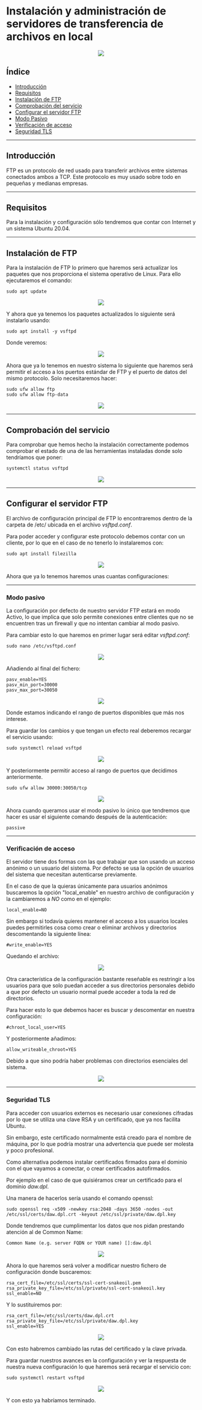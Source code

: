 # Instalación y administración de servidores de transferencia de archivos en local

<div align="center">
    <img src="../Imágenes/Instalación y administración de servidores de transferencia de archivos en local/Portada.png"/>
</div>

## Índice

- [Introducción](https://github.com/RubenGonz/Despliegues/blob/main/FTP/Instalaci%C3%B3n%20y%20administraci%C3%B3n%20de%20servidores%20de%20transferencia%20de%20archivos.md#introducci%C3%B3n)
- [Requisitos](https://github.com/RubenGonz/Despliegues/blob/main/FTP/Instalaci%C3%B3n%20y%20administraci%C3%B3n%20de%20servidores%20de%20transferencia%20de%20archivos.md#introducci%C3%B3n)
- [Instalación de FTP](https://github.com/RubenGonz/Despliegues/blob/main/FTP/Instalaci%C3%B3n%20y%20administraci%C3%B3n%20de%20servidores%20de%20transferencia%20de%20archivos.md#instalaci%C3%B3n-de-ftp)
- [Comprobación del servicio](https://github.com/RubenGonz/Despliegues/blob/main/FTP/Instalaci%C3%B3n%20y%20administraci%C3%B3n%20de%20servidores%20de%20transferencia%20de%20archivos.md#comprobaci%C3%B3n-del-servicio)
- [Configurar el servidor FTP](https://github.com/RubenGonz/Despliegues/blob/main/FTP/Instalaci%C3%B3n%20y%20administraci%C3%B3n%20de%20servidores%20de%20transferencia%20de%20archivos.md#configurar-el-servidor-ftp)
- [Modo Pasivo](https://github.com/RubenGonz/Despliegues/blob/main/FTP/Instalaci%C3%B3n%20y%20administraci%C3%B3n%20de%20servidores%20de%20transferencia%20de%20archivos.md#modo-pasivo)
- [Verificación de acceso](https://github.com/RubenGonz/Despliegues/blob/main/FTP/Instalaci%C3%B3n%20y%20administraci%C3%B3n%20de%20servidores%20de%20transferencia%20de%20archivos.md#verificaci%C3%B3n-de-acceso)
- [Seguridad TLS](https://github.com/RubenGonz/Despliegues/blob/main/FTP/Instalaci%C3%B3n%20y%20administraci%C3%B3n%20de%20servidores%20de%20transferencia%20de%20archivos.md#seguridad-tls)

---

## Introducción

FTP es un protocolo de red usado para transferir archivos entre sistemas conectados ambos a TCP. Este protocolo es muy usado sobre todo en pequeñas y medianas empresas.

---

## Requisitos

Para la instalación y configuración sólo tendremos que contar con Internet y un sistema Ubuntu 20.04.

---

## Instalación de FTP

Para la instalación de FTP lo primero que haremos será actualizar los paquetes que nos proporciona el sistema operativo de Linux. Para ello ejecutaremos el comando:

```console
sudo apt update
```

<div align="center">
    <img src="../Imágenes/Instalación y administración de servidores de transferencia de archivos en local/ActualizarPaquetes.png"/>
</div>

Y ahora que ya tenemos los paquetes actualizados lo siguiente será instalarlo usando:

```console
sudo apt install -y vsftpd
```

Donde veremos:

<div align="center">
    <img src="../Imágenes/Instalación y administración de servidores de transferencia de archivos en local/Instalación.png"/>
</div>

Ahora que ya lo tenemos en nuestro sistema lo siguiente que haremos será permitir el acceso a los puertos estándar de FTP y el puerto de datos del mismo protocolo. Solo necesitaremos hacer:

```console
sudo ufw allow ftp
sudo ufw allow ftp-data
```

<div align="center">
    <img src="../Imágenes/Instalación y administración de servidores de transferencia de archivos en local/PermitirAcceso.png"/>
</div>

---

## Comprobación del servicio

Para comprobar que hemos hecho la instalación correctamente podemos comprobar el estado de una de las herramientas instaladas donde solo tendríamos que poner:

```console
systemctl status vsftpd
```

<div align="center">
    <img src="../Imágenes/Instalación y administración de servidores de transferencia de archivos en local/ComprobarServicio.png"/>
</div>

---

## Configurar el servidor FTP

El archivo de configuración principal de FTP lo encontraremos dentro de la carpeta de /etc/ ubicada en el archivo *vsftpd.conf*.

Para poder acceder y configurar este protocolo debemos contar con un cliente, por lo que en el caso de no tenerlo lo instalaremos con:

```console
sudo apt install filezilla
```

<div align="center">
    <img src="../Imágenes/Instalación y administración de servidores de transferencia de archivos en local/InstalaciónFirezilla.png"/>
</div>

Ahora que ya lo tenemos haremos unas cuantas configuraciones:

---

### Modo pasivo

La configuración por defecto de nuestro servidor FTP estará en modo Activo, lo que implica que solo permite conexiones entre  clientes que no se encuentren tras un firewall y que no intentan cambiar al modo pasivo.

Para cambiar esto lo que haremos en primer lugar será editar *vsftpd.conf*:

```console
sudo nano /etc/vsftpd.conf
```

<div align="center">
    <img src="../Imágenes/Instalación y administración de servidores de transferencia de archivos en local/editarConf.png"/>
</div>

Añadiendo al final del fichero:

```console
pasv_enable=YES
pasv_min_port=30000
pasv_max_port=30050
```

<div align="center">
    <img src="../Imágenes/Instalación y administración de servidores de transferencia de archivos en local/ContenidoConf.png"/>
</div>

Donde estamos indicando el rango de puertos disponibles que más nos interese.

Para guardar los cambios y que tengan un efecto real deberemos recargar el servicio usando:

```console
sudo systemctl reload vsftpd
```

<div align="center">
    <img src="../Imágenes/Instalación y administración de servidores de transferencia de archivos en local/recargarServicio.png"/>
</div>

Y posteriormente permitir acceso al rango de puertos que decidimos anteriormente.

```console
sudo ufw allow 30000:30050/tcp
```

<div align="center">
    <img src="../Imágenes/Instalación y administración de servidores de transferencia de archivos en local/permitirPuertos.png"/>
</div>

Ahora cuando queramos usar el modo pasivo lo único que tendremos que hacer es usar el siguiente comando después de la autenticación: 

```console
passive
```

---

### Verificación de acceso

El servidor tiene dos formas con las que trabajar que son usando un acceso anónimo o un usuario del sistema. Por defecto se usa la opción de usuarios del sistema que necesitan autenticarse previamente. 

En el caso de que la quieras únicamente para usuarios anónimos buscaremos la opción "local_enable" en nuestro archivo de configuración y la cambiaremos a *NO* como en el ejemplo:

```console
local_enable=NO
```

Sin embargo si todavía quieres mantener el acceso a los usuarios locales puedes permitirles cosa como crear o eliminar archivos y directorios descomentando la siguiente línea:

```console
#write_enable=YES
```

Quedando el archivo:

<div align="center">
    <img src="../Imágenes/Instalación y administración de servidores de transferencia de archivos en local/ContenidoAcceso.png"/>
</div>

Otra característica de la configuración bastante reseñable es restringir a los usuarios para que solo puedan acceder a sus directorios personales debido a que por defecto un usuario normal puede acceder a toda la red de directorios.

Para hacer esto lo que debemos hacer es buscar y descomentar en nuestra configuración:

```console
#chroot_local_user=YES
```

Y posteriormente añadimos:

```console
allow_writeable_chroot=YES
```

Debido a que sino podría haber problemas con directorios esenciales del sistema.

<div align="center">
    <img src="../Imágenes/Instalación y administración de servidores de transferencia de archivos en local/AccesoUsuarios.png"/>
</div>

---

### Seguridad TLS


Para acceder con usuarios externos es necesario usar conexiones cifradas por lo que se utiliza una clave RSA y un certificado, que ya nos facilita Ubuntu.

Sin embargo, este certificado normalmente está creado para el nombre de máquina, por lo que podría mostrar una advertencia que puede ser molesta y poco profesional.

Como alternativa podemos instalar certificados firmados para el dominio con el que vayamos a conectar, o crear certificados autofirmados.

Por ejemplo en el caso de que quisiéramos crear un certificado para el dominio *daw.dpl*.

Una manera de hacerlos sería usando el comando openssl:

```console
sudo openssl req -x509 -newkey rsa:2048 -days 3650 -nodes -out /etc/ssl/certs/daw.dpl.crt -keyout /etc/ssl/private/daw.dpl.key
```

Donde tendremos que cumplimentar los datos que nos pidan prestando atención al de Common Name:

```console
Common Name (e.g. server FQDN or YOUR name) []:daw.dpl
```

<div align="center">
    <img src="../Imágenes/Instalación y administración de servidores de transferencia de archivos en local/Certificado.png"/>
</div>

Ahora lo que haremos será volver a modificar nuestro fichero de configuración donde buscaremos:

```console
rsa_cert_file=/etc/ssl/certs/ssl-cert-snakeoil.pem
rsa_private_key_file=/etc/ssl/private/ssl-cert-snakeoil.key
ssl_enable=NO
```

Y lo sustituiremos por:

```console
rsa_cert_file=/etc/ssl/certs/daw.dpl.crt
rsa_private_key_file=/etc/ssl/private/daw.dpl.key
ssl_enable=YES
```

<div align="center">
    <img src="../Imágenes/Instalación y administración de servidores de transferencia de archivos en local/certificadoConf.png"/>
</div>

Con esto habremos cambiado las rutas del certificado y la clave privada.

Para guardar nuestros avances en la configuración y ver la respuesta de nuestra nueva configuración lo que haremos será recargar el servicio con:

```console
sudo systemctl restart vsftpd
```

<div align="center">
    <img src="../Imágenes/Instalación y administración de servidores de transferencia de archivos en local/ReiniciarServicio.png"/>
</div>

Y con esto ya habríamos terminado.